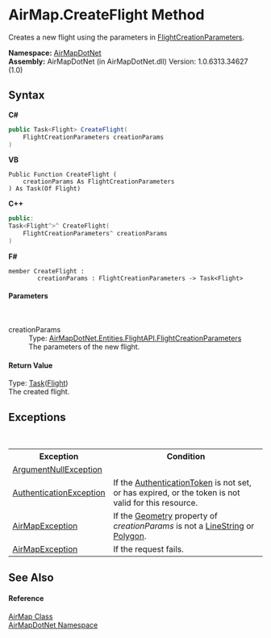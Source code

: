 # AirMap.CreateFlight Method 
 

Creates a new flight using the parameters in <a href="549601ba-94fc-cf54-6b64-fed97d1c6032">FlightCreationParameters</a>.

**Namespace:**&nbsp;<a href="b5783ccd-d544-c2c9-c0be-1f622d02460a">AirMapDotNet</a><br />**Assembly:**&nbsp;AirMapDotNet (in AirMapDotNet.dll) Version: 1.0.6313.34627 (1.0)

## Syntax

**C#**<br />
``` C#
public Task<Flight> CreateFlight(
	FlightCreationParameters creationParams
)
```

**VB**<br />
``` VB
Public Function CreateFlight ( 
	creationParams As FlightCreationParameters
) As Task(Of Flight)
```

**C++**<br />
``` C++
public:
Task<Flight^>^ CreateFlight(
	FlightCreationParameters^ creationParams
)
```

**F#**<br />
``` F#
member CreateFlight : 
        creationParams : FlightCreationParameters -> Task<Flight> 

```


#### Parameters
&nbsp;<dl><dt>creationParams</dt><dd>Type: <a href="549601ba-94fc-cf54-6b64-fed97d1c6032">AirMapDotNet.Entities.FlightAPI.FlightCreationParameters</a><br />The parameters of the new flight.</dd></dl>

#### Return Value
Type: <a href="http://msdn2.microsoft.com/en-us/library/dd321424" target="_blank">Task</a>(<a href="16017ca6-d6d5-98b0-eb53-d143094611b5">Flight</a>)<br />The created flight.

## Exceptions
&nbsp;<table><tr><th>Exception</th><th>Condition</th></tr><tr><td><a href="http://msdn2.microsoft.com/en-us/library/27426hcy" target="_blank">ArgumentNullException</a></td><td /></tr><tr><td><a href="http://msdn2.microsoft.com/en-us/library/szf0ccz1" target="_blank">AuthenticationException</a></td><td>If the <a href="d172fac5-56d6-84ac-0a61-199733a1b11c">AuthenticationToken</a> is not set, or has expired, or the token is not valid for this resource.</td></tr><tr><td><a href="d82ff8cb-4e8e-4f49-2c4c-a1d978cbdb1c">AirMapException</a></td><td>If the <a href="43d3bd98-b655-621c-589e-b516b40e6c59">Geometry</a> property of *creationParams* is not a <a href="74632d83-31f0-af68-c039-d256be6e59c5">LineString</a> or <a href="7c0a51c2-e5e6-9f74-2927-3130cb70daf9">Polygon</a>.</td></tr><tr><td><a href="d82ff8cb-4e8e-4f49-2c4c-a1d978cbdb1c">AirMapException</a></td><td>If the request fails.</td></tr></table>

## See Also


#### Reference
<a href="5026f4ac-baf9-76bd-7dc0-4a111dd014fb">AirMap Class</a><br /><a href="b5783ccd-d544-c2c9-c0be-1f622d02460a">AirMapDotNet Namespace</a><br />
